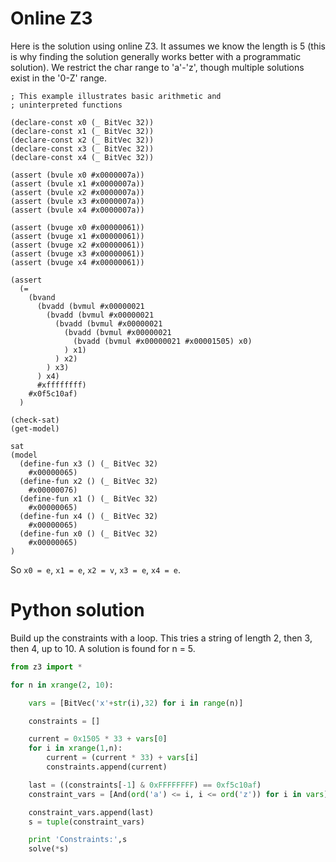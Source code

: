 # Online Z3

Here is the solution using online Z3. It assumes we know the length is 5 (this is why finding the solution generally works better with a programmatic solution).
We restrict the char range to 'a'-'z', though multiple solutions exist in the '0-Z' range.

```smt
; This example illustrates basic arithmetic and 
; uninterpreted functions

(declare-const x0 (_ BitVec 32))
(declare-const x1 (_ BitVec 32))
(declare-const x2 (_ BitVec 32))
(declare-const x3 (_ BitVec 32))
(declare-const x4 (_ BitVec 32))

(assert (bvule x0 #x0000007a))
(assert (bvule x1 #x0000007a))
(assert (bvule x2 #x0000007a))
(assert (bvule x3 #x0000007a))
(assert (bvule x4 #x0000007a))

(assert (bvuge x0 #x00000061))
(assert (bvuge x1 #x00000061))
(assert (bvuge x2 #x00000061))
(assert (bvuge x3 #x00000061))
(assert (bvuge x4 #x00000061))

(assert 
  (=
    (bvand
      (bvadd (bvmul #x00000021
        (bvadd (bvmul #x00000021
          (bvadd (bvmul #x00000021
            (bvadd (bvmul #x00000021 
              (bvadd (bvmul #x00000021 #x00001505) x0)
            ) x1) 
          ) x2)
        ) x3)
      ) x4)
      #xffffffff)
    #x0f5c10af)
  )

(check-sat)
(get-model)
```

```smt
sat
(model 
  (define-fun x3 () (_ BitVec 32)
    #x00000065)
  (define-fun x2 () (_ BitVec 32)
    #x00000076)
  (define-fun x1 () (_ BitVec 32)
    #x00000065)
  (define-fun x4 () (_ BitVec 32)
    #x00000065)
  (define-fun x0 () (_ BitVec 32)
    #x00000065)
)
```

So `x0 = e`, `x1 = e`, `x2 = v`, `x3 = e`, `x4 = e`.

# Python solution

Build up the constraints with a loop. This tries a string of length 2, then 3, then 4, up to 10. A solution is found for n = 5.

```python
from z3 import *

for n in xrange(2, 10):

    vars = [BitVec('x'+str(i),32) for i in range(n)]

    constraints = []

    current = 0x1505 * 33 + vars[0]
    for i in xrange(1,n):
        current = (current * 33) + vars[i]
        constraints.append(current)

    last = ((constraints[-1] & 0xFFFFFFFF) == 0xf5c10af)
    constraint_vars = [And(ord('a') <= i, i <= ord('z')) for i in vars]

    constraint_vars.append(last)
    s = tuple(constraint_vars)

    print 'Constraints:',s
    solve(*s)
```
